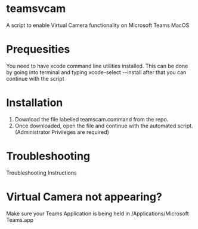 # teamsvcam
A script to enable Virtual Camera functionality on Microsoft Teams MacOS

# Prequesities
You need to have xcode command line utilities installed. This can be done by going into terminal and typing xcode-select --install after that you can continue with the script

# Installation

1. Download the file labelled teamscam.command from the repo.
2. Once downloaded, open the file and continue with the automated script. (Administrator Privileges are required)

# Troubleshooting
Troubleshooting Instructions

# Virtual Camera not appearing?
Make sure your Teams Application is being held in /Applications/Microsoft Teams.app
